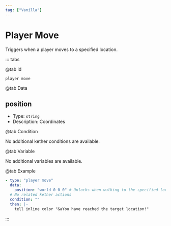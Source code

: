 ```yaml
---
tag: ["Vanilla"]
---
```


# Player Move

Triggers when a player moves to a specified location.

::: tabs

@tab id

`player move`

@tab Data

## position <Badge text="Required" type="tip"/>

- Type: `string`
- Description: Coordinates

@tab Condition

No additional kether conditions are available.

@tab Variable

No additional variables are available.

@tab Example

```yaml
- type: "player move"
  data:
    position: "world 0 0 0" # Unlocks when walking to the specified location
  # No related kether actions
  condition: ""
  then: |-
    tell inline color "&aYou have reached the target location!"
```

::: 
